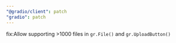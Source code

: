 ```yaml
---
"@gradio/client": patch
"gradio": patch
---
```


fix:Allow supporting >1000 files in `gr.File()` and `gr.UploadButton()`
